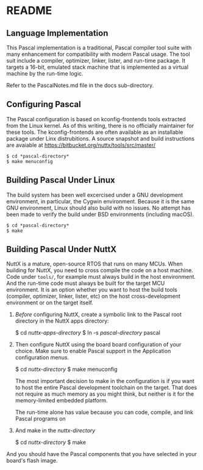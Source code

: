README
======

Language Implementation
-----------------------

This Pascal implementation is a traditional, Pascal compiler tool suite
with many enhancement for compatibility with modern Pascal usage.  The
tool suit include a compiler, optimizer, linker, lister, and run-time
package.  It targets a 16-bit, emulated stack machine that is implemented
as a virtual machine by the run-time logic.

Refer to the PascalNotes.md file in the docs sub-directory.

Configuring Pascal
------------------

The Pascal configuration is based on kconfig-frontends tools extracted from
the Linux kernel.  As of this writing, there is no officially maintainer for
these tools.  The kconfig-frontends are often available as an installable
package under Linx distrubitions.  A source snapshot and build instructions
are avaiable at https://bitbucket.org/nuttx/tools/src/master/

    $ cd *pascal-directory*
    $ make menuconfig

Building Pascal Under Linux
---------------------------

The build system has been well excercised under a GNU development
environment, in particular, the Cygwin environment.  Because it is the same
GNU environment, Linux should also build with no issues.  No attempt has
been made to verify the build under BSD environments (including macOS).

    $ cd *pascal-directory*
    $ make

Building Pascal Under NuttX
---------------------------

NuttX is a mature, open-source RTOS that runs on many MCUs.  When building
for NuttX, you need to cross compile the code on a host machine.  Code under
`tools/`, for example must always build in the host environment.  And the
run-time code must always be built for the target MCU environment.  It is an
option whether you want to host the build tools (compiler, optimizer, linker,
lister, etc) on the host cross-development environment or on the target
itself.

1. *Before* configuring NuttX, create a symbolic link to the Pascal root
   directory in the NuttX apps directory:

    $ cd *nuttx-apps-directory*
    $ ln -s *pascal-directory* pascal

2. Then configure NuttX using the board board configuration of your choice.
   Make sure to enable Pascal support in the Application configuration menus.

    $ cd *nuttx-directory*
    $ make menuconfig

   The most important decision to make in the configuration is if you want to
   host the entire Pascal development toolchain on the target.  That does not
   require as much memory as you might think, but neither is it for the
   memory-limited embedded platform.

   The run-time alone has value because you can code, compile, and link Pascal
   programs on 

3. And make in the *nuttx-directory*

    $ cd *nuttx-directory*
    $ make

And you should have the Pascal components that you have selected in your
board's flash image.
